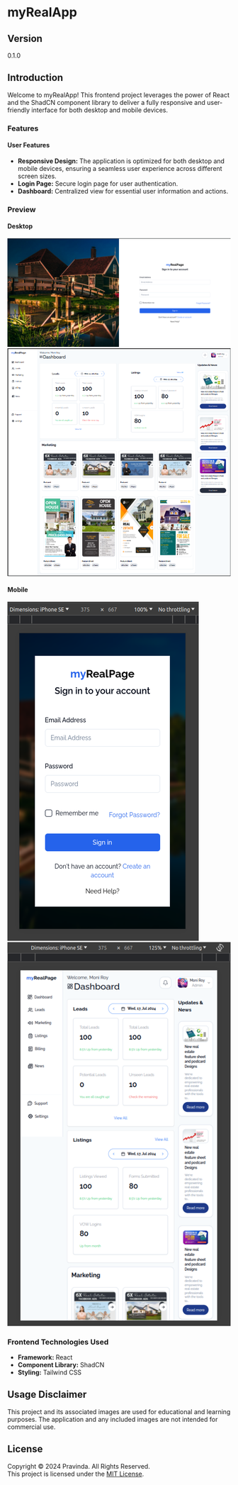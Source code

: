 # myRealApp

## Version
0.1.0

## Introduction

Welcome to myRealApp! This frontend project leverages the power of React and the ShadCN component library to deliver a fully responsive and user-friendly interface for both desktop and mobile devices.

### Features

#### User Features
- **Responsive Design:** The application is optimized for both desktop and mobile devices, ensuring a seamless user experience across different screen sizes.
- **Login Page:** Secure login page for user authentication.
- **Dashboard:** Centralized view for essential user information and actions.

### Preview
#### Desktop
![Login Page Screenshot](./screenshots/8.png)
![Dashboard Screenshot](./screenshots/1.png)

#### Mobile
![Login Page Screenshot](./screenshots/9.png)
![Dashboard Screenshot](./screenshots/2.png)

### Frontend Technologies Used

- **Framework:** React
- **Component Library:** ShadCN
- **Styling:** Tailwind CSS

## Usage Disclaimer

This project and its associated images are used for educational and learning purposes. The application and any included images are not intended for commercial use.

## License

Copyright &copy; 2024 Pravinda. All Rights Reserved.  
This project is licensed under the [MIT License](LICENSE.txt).
